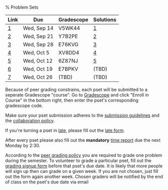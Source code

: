 % Problem Sets

| Link | Due | Gradescope | Solutions |
|----|---------|--------|----|
| [1](https://nb.mit.edu/nb_viewer.html?id=897d7e3048627aac5a167e0b08fa3ab0) | Wed, Sep 14 | V5WK44 | [1](https://nb.mit.edu/nb_viewer.html?id=9c538b80020b742e98fc2dd6b998a6f5) |
| [2](https://nb.mit.edu/nb_viewer.html?id=1b77f1e7ca714ba0276aa57f1ae3eb83) | Wed, Sep 21 | Y7B2PE | [2](https://nb.mit.edu/nb_viewer.html?id=3096ec638de0ed86600be962cc90cf6c) |
| [3](https://nb.mit.edu/nb_viewer.html?id=095c81f220ab8083e9f5ebe7557e1c16) | Wed, Sep 28 | E76KVG | [3](https://nb.mit.edu/nb_viewer.html?id=ea83ff781d94e9c299e4ba70fabf13b0) |
| [4](https://nb.mit.edu/nb_viewer.html?id=176b5feb9d4397293b09be330b772834) | Wed, Oct 5  | XV8DD4 | [4](https://nb.mit.edu/nb_viewer.html?id=510bb5978d0b91f8469baa0a2921a205) |
| [5](https://nb.mit.edu/nb_viewer.html?id=1954391b9685f10aa23ac5f76632695d) | Wed, Oct 12 | 6Z87NJ | [5](https://nb.mit.edu/nb_viewer.html?id=2e8dc920f8968eae93ee055f6fddf1f9)
| [6](https://nb.mit.edu/nb_viewer.html?id=193bcb4cf0b55a2111c13d7f34e21197) | Wed, Oct 19 | E7BPKV | (TBD) |
| [7](https://nb.mit.edu/nb_viewer.html?id=2124c0d21a6427aacd0e78a66841825a) | Wed, Oct 26 | (TBD) | (TBD) |

Because of peer grading constrains, each pset will be submitted to a seperate Gradescope "course".
Go to [Gradescope](https://www.gradescope.com/) and click "Enroll in Course" in the bottom right, then enter the pset's corresponding gradescope code.

Make sure your pset submission adheres to the [submission guidelines](/info.html#submission) and the [collaboration policy](/info.html#collaboration).

If you're turning a pset in [late](/info.html#late-submissions), please fill out the [late form](https://forms.gle/xgSmqLfbkJWndFmG7).

After every pset please also fill out the **mandatory** [time report](https://forms.gle/ujym9fhPaP6qpH7z9) due the next Monday by 2:30.

According to the [peer grading policy](/info.html#peer-grading) you are required to grade one problem during the semester.
To volunteer to grade a particular pset, fill out the [grading signup form](https://forms.gle/BET4T7hFPtNVk1v47) before that pset's due date. It is likely that more people will sign up then can grade on a given week. If you are not chosen, just fill out the form again another week. Chosen graders will be notified by the end of class on the pset's due date via email
